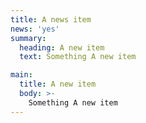 ```yaml
---
title: A news item
news: 'yes'
summary:
  heading: A new item
  text: Something A new item

main:
  title: A new item
  body: >-
    Something A new item
---
```

